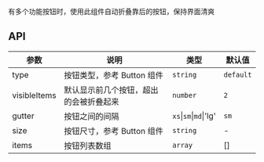 有多个功能按钮时，使用此组件自动折叠靠后的按钮，保持界面清爽

## API

| 参数         | 说明                                   | 类型                   | 默认值    |
| ------------ | -------------------------------------- | ---------------------- | --------- |
| type         | 按钮类型，参考 Button 组件             | `string`               | `default` |
| visibleItems | 默认显示前几个按钮，超出的会被折叠起来 | `number`               | `2`       |
| gutter       | 按钮之间的间隔                         | `xs`\|`sm`\|`md`\|'lg' | `sm`      |
| size         | 按钮尺寸，参考 Button 组件             | `string`               | -         |
| items        | 按钮列表数组                           | `array`                | []        |
